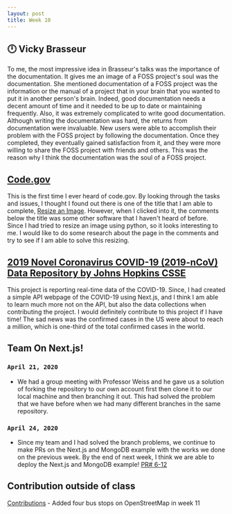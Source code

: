 ```yaml
---
layout: post
title: Week 10
---
```


  :clock12: **Vicky Brasseur**	
---
To me, the most impressive idea in Brasseur's talks was the importance of the documentation.
It gives me an image of a FOSS project's soul was the documentation. She mentioned documentation 
of a FOSS project was the information or the manual of a project that in your brain that you wanted to 
put it in another person's brain. Indeed, good documentation needs a decent amount of time and it needed 
to be up to date or maintaining frequently. Also, it was extremely complicated to write good documentation. 
Although writing the documentation was hard, the returns from documentation were invaluable.
New users were able to accomplish their problem with the FOSS project by following the documentation. 
Once they completed, they eventually gained satisfaction from it, and they were more willing to share the FOSS project with 
friends and others. This was the reason why I think the documentation was the soul of a FOSS project.

 [Code.gov](https://code.gov/open-tasks)
 ---
This is the first time I ever heard of code.gov. By looking through the tasks and issues, I thought I found out there is one of the title that I am able to complete, [Resize an Image](https://github.com/GSA/code-gov-front-end/issues/87). However, when I clicked into it, the comments below the title was some other software that I haven't heard of before. Since I had tried to resize an image using python, so it looks interesting to me. 
I would like to do some research about the page in the comments and try to see if I am able to solve this resizing.


[2019 Novel Coronavirus COVID-19 (2019-nCoV) Data Repository by Johns Hopkins CSSE](https://github.com/CSSEGISandData/COVID-19)
---

This project is reporting real-time data of the COVID-19. Since, I had created a simple API webpage of the COVID-19 using Next.js, 
and I think I am able to learn much more not on the API, but also the data collections when contributing the project. 
I would definitely contribute to this project if I have time! The sad news was the confirmed cases in the US were about to reach a million, which is one-third of the total confirmed cases in the world.

Team On Next.js!
---
### `April 21, 2020`
- We had a group meeting with Professor Weiss and he gave us a solution of forking the repository to our own account first then clone it to our local machine 
and then branching it out. This had solved the problem that we have before when we had many different branches in the same repository.

### `April 24, 2020`
- Since my team and I had solved the branch problems, we continue to make PRs on the Next.js and MongoDB example with the works we done on the previous week. By the end of next week, I think we are able to deploy the Next.js and MongoDB example!
[PR# 6-12](https://github.com/hunter-college-ossd-spr-2020/next.js/pulls?q=is%3Apr+is%3Aclosed)


Contribution outside of class
---
[Contributions](https://hunter-college-ossd-spr-2020.github.io/chislee0708-weekly/contributions/) - Added four bus stops on OpenStreetMap in week 11








